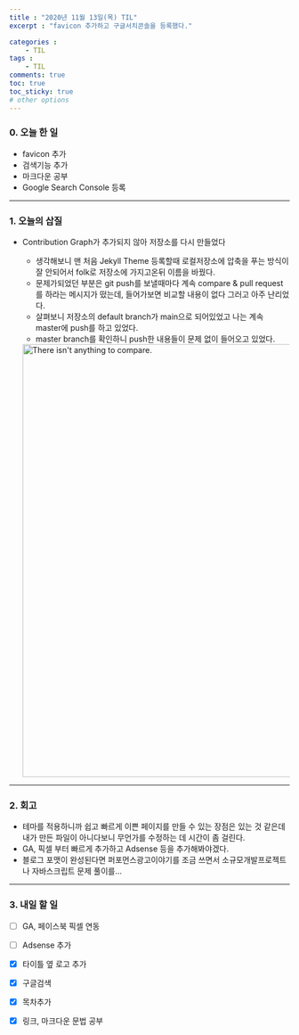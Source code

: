 ```yaml
---
title : "2020년 11월 13일(목) TIL"
excerpt : "favicon 추가하고 구글서치콘솔을 등록했다."

categories :
    - TIL
tags : 
    - TIL
comments: true
toc: true
toc_sticky: true
# other options
---
```


### 0. 오늘 한 일
- favicon 추가 <br>
- 검색기능 추가 <br>
- 마크다운 공부 <br>
- Google Search Console 등록 <br>

---

### 1. 오늘의 삽질
- Contribution Graph가 추가되지 않아 저장소를 다시 만들었다  <br>
    - 생각해보니 맨 처음 Jekyll Theme 등록할때 로컬저장소에 압축을 푸는 방식이 잘 안되어서 folk로 저장소에 가지고온뒤 이름을 바꿨다.
    - 문제가되었던 부분은 git push를 보낼때마다 계속 compare & pull request를 하라는 메시지가 떴는데, 들어가보면 비교할 내용이 없다 그러고 아주 난리었다. 
    - 살펴보니 저장소의 default branch가 main으로 되어있었고 나는 계속 master에 push를 하고 있었다. 
    - master branch를 확인하니 push한 내용들이 문제 없이 들어오고 있었다. 

    <img width="777" alt="There isn't anything to compare." src="https://user-images.githubusercontent.com/70500681/99056146-36a95800-25dd-11eb-851a-9c2ebad565b0.png">
    

---
### 2. 회고
- 테마를 적용하니까 쉽고 빠르게 이쁜 페이지를 만들 수 있는 장점은 있는 것 같은데 내가 만든 파일이 아니다보니 무언가를 수정하는 데 시간이 좀 걸린다. <br>
- GA, 픽셀 부터 빠르게 추가하고 Adsense 등을 추가해봐야겠다. <br>
- 블로그 포맷이 완성된다면 퍼포먼스광고이야기를 조금 쓰면서 소규모개발프로젝트나 자바스크립트 문제 풀이를... <br>

---
### 3. 내일 할 일
- [ ] GA, 페이스북 픽셀 연동 
- [ ] Adsense 추가 
- [x] 타이틀 옆 로고 추가 
- [x] 구글검색  
- [x] 목차추가
- [x] 링크, 마크다운 문법 공부

